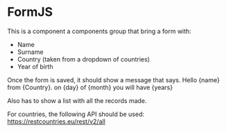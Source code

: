 # FormJS

This is a component a components group that bring a form with:
- Name
- Surname
- Country (taken from a dropdown of countries)
- Year of birth

Once the form is saved, it should show a message that says.
Hello {name} from {Country}. on {day} of {month} you will have {years}

Also has to show a list with all the records made.

For countries, the following API should be used:
https://restcountries.eu/rest/v2/all
